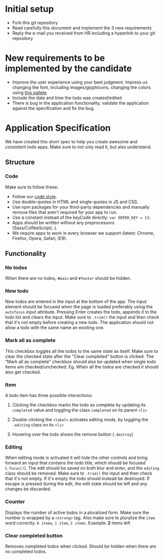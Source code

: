 # Initial setup

- Fork this git repository 
- Read carefully this document and implement the 3 new requirements 
- Reply the e-mail you received from HR including a hyperlink to your git repository

# New requirements to be implemented by the candidate

- Improve the user experience using your best judgment. Impress us changing the font, including images/glyphicons, changing the colors using [this pallete](http://www.colourlovers.com/palette/92095/Giant_Goldfish)
- Include the date and time the todo was created/edited
- There is bug in the application functionality, validate the application against the specification and fix the bug. 

# Application Specification

We have created this short spec to help you create awesome and consistent todo apps. Make sure to not only read it, but also understand.

## Structure

### Code

Make sure to follow these:

- Follow our [code style](codestyle.md).
- Use double-quotes in HTML and single-quotes in JS and CSS.
- Use npm packages for your third-party dependencies and manually remove files that aren't required for your app to run.
- Use a constant instead of the keyCode directly: `var ENTER_KEY = 13;`
- Apps should be written without any preprocessors (Sass/CoffeeScript/..).
- We require apps to work in every browser we support (latest: Chrome, Firefox, Opera, Safari, IE9).

## Functionality

### No todos

When there are no todos, `#main` and `#footer` should be hidden.

### New todo

New todos are entered in the input at the bottom of the app. The input element should be focused when the page is loaded preferably using the `autofocus` input attribute. Pressing Enter creates the todo, appends it to the todo list and clears the input. Make sure to `.trim()` the input and then check that it's not empty before creating a new todo. The application should not allow a todo with the same name an existing one.

### Mark all as complete

This checkbox toggles all the todos to the same state as itself. Make sure to clear the checked state after the "Clear completed" button is clicked. The "Mark all as complete" checkbox should also be updated when single todo items are checked/unchecked. Eg. When all the todos are checked it should also get checked.

### Item

A todo item has three possible interactions:

1. Clicking the checkbox marks the todo as complete by updating its `completed` value and toggling the class `completed` on its parent `<li>`

2. Double-clicking the `<label>` activates editing mode, by toggling the `.editing` class on its `<li>`

3. Hovering over the todo shows the remove button (`.destroy`)

### Editing

When editing mode is activated it will hide the other controls and bring forward an input that contains the todo title, which should be focused (`.focus()`). The edit should be saved on both blur and enter, and the `editing` class should be removed. Make sure to `.trim()` the input and then check that it's not empty. If it's empty the todo should instead be destroyed. If escape is pressed during the edit, the edit state should be left and any changes be discarded.

### Counter

Displays the number of active todos in a pluralized form. Make sure the number is wrapped by a `<strong>` tag. Also make sure to pluralize the `item` word correctly: `0 items`, `1 item`, `2 items`. Example: **2** items left

### Clear completed button

Removes completed todos when clicked. Should be hidden when there are no completed todos.
